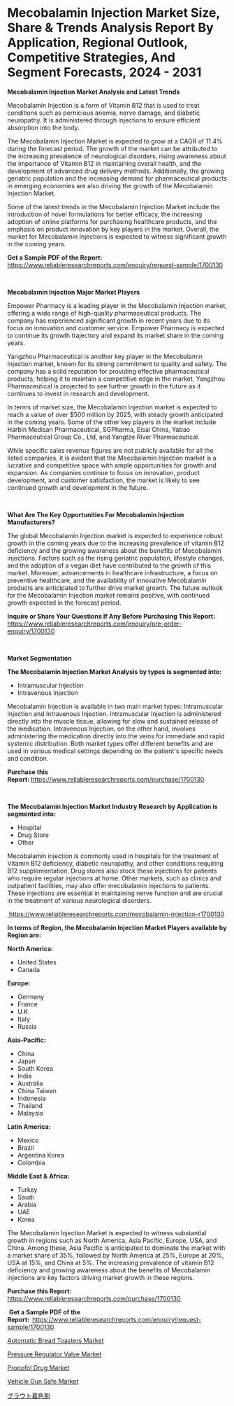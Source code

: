 <p><h1>Mecobalamin Injection Market Size, Share & Trends Analysis Report By Application, Regional Outlook, Competitive Strategies, And Segment Forecasts, 2024 - 2031</h1></p><p><strong>Mecobalamin Injection Market Analysis and Latest Trends</strong></p>
<p><p>Mecobalamin Injection is a form of Vitamin B12 that is used to treat conditions such as pernicious anemia, nerve damage, and diabetic neuropathy. It is administered through injections to ensure efficient absorption into the body.</p><p>The Mecobalamin Injection Market is expected to grow at a CAGR of 11.4% during the forecast period. The growth of the market can be attributed to the increasing prevalence of neurological disorders, rising awareness about the importance of Vitamin B12 in maintaining overall health, and the development of advanced drug delivery methods. Additionally, the growing geriatric population and the increasing demand for pharmaceutical products in emerging economies are also driving the growth of the Mecobalamin Injection Market.</p><p>Some of the latest trends in the Mecobalamin Injection Market include the introduction of novel formulations for better efficacy, the increasing adoption of online platforms for purchasing healthcare products, and the emphasis on product innovation by key players in the market. Overall, the market for Mecobalamin Injections is expected to witness significant growth in the coming years.</p></p>
<p><strong>Get a Sample PDF of the Report:&nbsp;</strong> <a href="https://www.reliableresearchreports.com/enquiry/request-sample/1700130">https://www.reliableresearchreports.com/enquiry/request-sample/1700130</a></p>
<p>&nbsp;</p>
<p><strong>Mecobalamin Injection Major Market Players</strong></p>
<p><p>Empower Pharmacy is a leading player in the Mecobalamin Injection market, offering a wide range of high-quality pharmaceutical products. The company has experienced significant growth in recent years due to its focus on innovation and customer service. Empower Pharmacy is expected to continue its growth trajectory and expand its market share in the coming years.</p><p>Yangzhou Pharmaceutical is another key player in the Mecobalamin Injection market, known for its strong commitment to quality and safety. The company has a solid reputation for providing effective pharmaceutical products, helping it to maintain a competitive edge in the market. Yangzhou Pharmaceutical is projected to see further growth in the future as it continues to invest in research and development.</p><p>In terms of market size, the Mecobalamin Injection market is expected to reach a value of over $500 million by 2025, with steady growth anticipated in the coming years. Some of the other key players in the market include Harbin Medisan Pharmaceutical, SGPharma, Eisai China, Yabao Pharmaceutical Group Co., Ltd, and Yangtze River Pharmaceutical.</p><p>While specific sales revenue figures are not publicly available for all the listed companies, it is evident that the Mecobalamin Injection market is a lucrative and competitive space with ample opportunities for growth and expansion. As companies continue to focus on innovation, product development, and customer satisfaction, the market is likely to see continued growth and development in the future.</p></p>
<p>&nbsp;</p>
<p><strong>What Are The Key Opportunities For Mecobalamin Injection Manufacturers?</strong></p>
<p><p>The global Mecobalamin Injection market is expected to experience robust growth in the coming years due to the increasing prevalence of vitamin B12 deficiency and the growing awareness about the benefits of Mecobalamin injections. Factors such as the rising geriatric population, lifestyle changes, and the adoption of a vegan diet have contributed to the growth of this market. Moreover, advancements in healthcare infrastructure, a focus on preventive healthcare, and the availability of innovative Mecobalamin products are anticipated to further drive market growth. The future outlook for the Mecobalamin Injection market remains positive, with continued growth expected in the forecast period.</p></p>
<p><strong>Inquire or Share Your Questions If Any Before Purchasing This Report:</strong> <a href="https://www.reliableresearchreports.com/enquiry/pre-order-enquiry/1700130">https://www.reliableresearchreports.com/enquiry/pre-order-enquiry/1700130</a></p>
<p>&nbsp;</p>
<p><strong>Market Segmentation</strong></p>
<p><strong>The Mecobalamin Injection Market Analysis by types is segmented into:</strong></p>
<p><ul><li>Intramuscular Injection</li><li>Intravenous Injection</li></ul></p>
<p><p>Mecobalamin Injection is available in two main market types: Intramuscular Injection and Intravenous Injection. Intramuscular Injection is administered directly into the muscle tissue, allowing for slow and sustained release of the medication. Intravenous Injection, on the other hand, involves administering the medication directly into the veins for immediate and rapid systemic distribution. Both market types offer different benefits and are used in various medical settings depending on the patient's specific needs and condition.</p></p>
<p><strong>Purchase this Report:&nbsp;</strong><a href="https://www.reliableresearchreports.com/purchase/1700130">https://www.reliableresearchreports.com/purchase/1700130</a></p>
<p>&nbsp;</p>
<p><strong>The Mecobalamin Injection Market Industry Research by Application is segmented into:</strong></p>
<p><ul><li>Hospital</li><li>Drug Store</li><li>Other</li></ul></p>
<p><p>Mecobalamin injection is commonly used in hospitals for the treatment of Vitamin B12 deficiency, diabetic neuropathy, and other conditions requiring B12 supplementation. Drug stores also stock these injections for patients who require regular injections at home. Other markets, such as clinics and outpatient facilities, may also offer mecobalamin injections to patients. These injections are essential in maintaining nerve function and are crucial in the treatment of various neurological disorders.</p></p>
<p><a href="https://www.reliableresearchreports.com/mecobalamin-injection-r1700130">&nbsp;https://www.reliableresearchreports.com/mecobalamin-injection-r1700130</a></p>
<p><strong>In terms of Region, the Mecobalamin Injection Market Players available by Region are:</strong></p>
<p>
    <p> <strong> North America: </strong>
        <ul>
            <li>United States</li>
            <li>Canada</li>
        </ul>
        </p> 
    <p> <strong> Europe: </strong>
        <ul>
            <li>Germany</li>
            <li>France</li>
            <li>U.K.</li>
            <li>Italy</li>
            <li>Russia</li>
        </ul>
        </p> 
    <p> <strong> Asia-Pacific: </strong>
        <ul>
            <li>China</li>
            <li>Japan</li>
            <li>South Korea</li>
            <li>India</li>
            <li>Australia</li>
            <li>China Taiwan</li>
            <li>Indonesia</li>
            <li>Thailand</li>
            <li>Malaysia</li>
        </ul>
        </p> 
    <p> <strong> Latin America: </strong>
        <ul>
            <li>Mexico</li>
            <li>Brazil</li>
            <li>Argentina Korea</li>
            <li>Colombia</li>
        </ul>
        </p> 
    <p> <strong> Middle East & Africa: </strong>
        <ul>
            <li>Turkey</li>
            <li>Saudi</li>
            <li>Arabia</li>
            <li>UAE</li>
            <li>Korea</li>
        </ul>
    </p>
    </p>
<p><p>The Mecobalamin Injection Market is expected to witness substantial growth in regions such as North America, Asia Pacific, Europe, USA, and China. Among these, Asia Pacific is anticipated to dominate the market with a market share of 35%, followed by North America at 25%, Europe at 20%, USA at 15%, and China at 5%. The increasing prevalence of vitamin B12 deficiency and growing awareness about the benefits of Mecobalamin injections are key factors driving market growth in these regions.</p></p>
<p><strong>Purchase this Report: </strong><a href="https://www.reliableresearchreports.com/purchase/1700130">https://www.reliableresearchreports.com/purchase/1700130</a></p>
<p>&nbsp;<strong>Get a Sample PDF of the Report:&nbsp;&nbsp;</strong><a href="https://www.reliableresearchreports.com/enquiry/request-sample/1700130">https://www.reliableresearchreports.com/enquiry/request-sample/1700130</a></p>
<p><strong></strong></p>
<p><p><a href="https://github.com/jsmusil/Market-Research-Report-List-3/blob/main/automatic-bread-toasters-market.md">Automatic Bread Toasters Market</a></p><p><a href="https://github.com/bmorecock/Market-Research-Report-List-3/blob/main/pressure-regulator-valve-market.md">Pressure Regulator Valve Market</a></p><p><a href="https://www.linkedin.com/pulse/analyzing-propofol-drug-market-global-industry-perspective-rcq5f?trackingId=YX4Q%2B67PU4ElXGzxWFGf5g%3D%3D">Propofol Drug Market</a></p><p><a href="https://issuu.com/reportprime-2/docs/vehicle-gun-safe-market-size-2030.pptx">Vehicle Gun Safe Market</a></p><p><a href="https://github.com/MacyOrn/Market-Research-Report-List-1/blob/main/650644565981.md">グラウト着色剤</a></p></p>